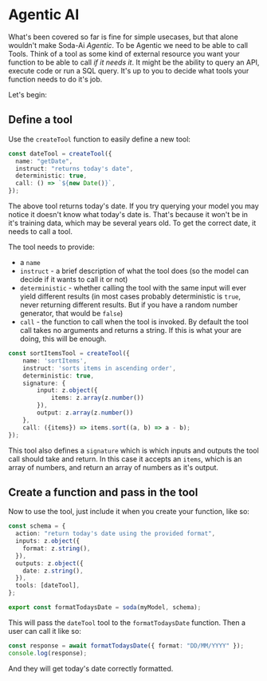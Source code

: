# Agentic AI

What's been covered so far is fine for simple usecases, but that alone wouldn't make Soda-Ai _Agentic_. To be Agentic we need to be able to call Tools. Think of a tool as some kind of external resource you want your function to be able to call _if it needs it_. It might be the ability to query an API, execute code or run a SQL query. It's up to you to decide what tools your function needs to do it's job.

Let's begin:

## Define a tool

Use the `createTool` function to easily define a new tool:

```ts
const dateTool = createTool({
  name: "getDate",
  instruct: "returns today's date",
  deterministic: true,
  call: () => `${new Date()}`,
});
```

The above tool returns today's date. If you try querying your model you may notice it doesn't know what today's date is. That's because it won't be in it's training data, which may be several years old. To get the correct date, it needs to call a tool.

The tool needs to provide:

- a `name`
- `instruct` - a brief description of what the tool does (so the model can decide if it wants to call it or not)
- `deterministic` - whether calling the tool with the same input will ever yield different results (in most cases probably deterministic is `true`, never returning different results. But if you have a random number generator, that would be `false`)
- `call` - the function to call when the tool is invoked. By default the tool call takes no arguments and returns a string. If this is what your are doing, this will be enough.

```ts
const sortItemsTool = createTool({
    name: 'sortItems',
    instruct: 'sorts items in ascending order',
    deterministic: true,
    signature: {
        input: z.object({
            items: z.array(z.number())
        }),
        output: z.array(z.number())
    },
    call: ({items}) => items.sort((a, b) => a - b);
});
```

This tool also defines a `signature` which is which inputs and outputs the tool call should take and return. In this case it accepts an `items`, which is an array of numbers, and return an array of numbers as it's output.

## Create a function and pass in the tool

Now to use the tool, just include it when you create your function, like so:

```ts
const schema = {
  action: "return today's date using the provided format",
  inputs: z.object({
    format: z.string(),
  }),
  outputs: z.object({
    date: z.string(),
  }),
  tools: [dateTool],
};

export const formatTodaysDate = soda(myModel, schema);
```

This will pass the `dateTool` tool to the `formatTodaysDate` function. Then a user can call it like so:

```ts
const response = await formatTodaysDate({ format: "DD/MM/YYYY" });
console.log(response);
```

And they will get today's date correctly formatted.
